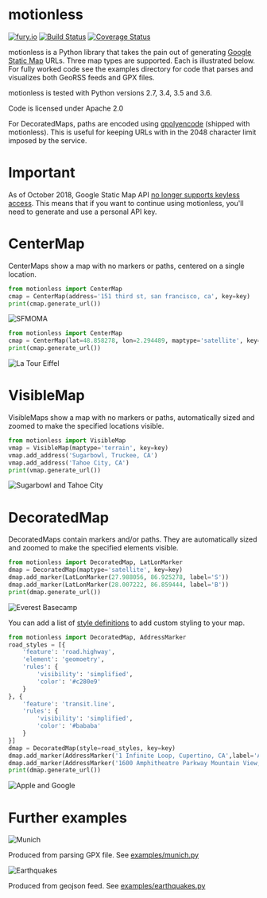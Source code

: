 motionless
==========

[![fury.io](https://badge.fury.io/py/motionless.svg)](https://pypi.python.org/pypi/motionless/)
[![Build Status](https://travis-ci.org/ryancox/motionless.svg)](https://travis-ci.org/ryancox/motionless)
[![Coverage Status](https://coveralls.io/repos/ryancox/motionless/badge.svg?branch=master&service=github)](https://coveralls.io/github/ryancox/motionless?branch=master)


motionless is a Python library that takes the pain out of generating [Google Static Map](http://code.google.com/apis/maps/documentation/staticmaps/) URLs. Three map types are supported. Each is illustrated below. For fully worked code see the examples directory for code that parses and visualizes both GeoRSS feeds and GPX files.

motionless is tested with Python versions 2.7, 3.4, 3.5 and 3.6.

Code is licensed under Apache 2.0

For DecoratedMaps, paths are encoded using [gpolyencode](http://code.google.com/p/py-gpolyencode/) (shipped with motionless). This is useful for keeping URLs with in the 2048 character limit imposed by the service.


Important
=========

As of October 2018, Google Static Map API [no longer supports keyless access](https://developers.google.com/maps/documentation/maps-static/usage-and-billing).
This means that if you want to continue using motionless, you'll need to
generate and use a personal API key.


CenterMap
=========

CenterMaps show a map with no markers or paths, centered on a single location.

```python
from motionless import CenterMap
cmap = CenterMap(address='151 third st, san francisco, ca', key=key)
print(cmap.generate_url())
```

![SFMOMA](https://maps.googleapis.com/maps/api/staticmap?key=AIzaSyDbi2XnJqCdPRTTa2-wYUGp6Vsz9L63iYU&maptype=roadmap&format=png&scale=1&center=151%20third%20st%2C%20san%20francisco%2C%20ca&zoom=17&size=400x400&sensor=false&language=en)

```python
from motionless import CenterMap
cmap = CenterMap(lat=48.858278, lon=2.294489, maptype='satellite', key=key)
print(cmap.generate_url())
```

![La Tour Eiffel](https://maps.googleapis.com/maps/api/staticmap?key=AIzaSyDbi2XnJqCdPRTTa2-wYUGp6Vsz9L63iYU&maptype=satellite&format=png&scale=1&center=48.858278%2C2.294489&zoom=17&size=400x400&sensor=false&language=en)

VisibleMap
==========

VisibleMaps show a map with no markers or paths, automatically sized and zoomed to make the specified locations visible.

```python
from motionless import VisibleMap
vmap = VisibleMap(maptype='terrain', key=key)
vmap.add_address('Sugarbowl, Truckee, CA')
vmap.add_address('Tahoe City, CA')
print(vmap.generate_url())
```

![Sugarbowl and Tahoe City](http://maps.google.com/maps/api/staticmap?key=AIzaSyDbi2XnJqCdPRTTa2-wYUGp6Vsz9L63iYU&maptype=terrain&format=png&scale=1&size=400x400&sensor=false&visible=Sugarbowl%2C%20Truckee%2C%20CA|Tahoe%20City%2C%20CA&language=en)

DecoratedMap
============

DecoratedMaps contain markers and/or paths. They are automatically sized and
zoomed to make the specified elements visible.

```python
from motionless import DecoratedMap, LatLonMarker
dmap = DecoratedMap(maptype='satellite', key=key)
dmap.add_marker(LatLonMarker(27.988056, 86.925278, label='S'))
dmap.add_marker(LatLonMarker(28.007222, 86.859444, label='B'))
print(dmap.generate_url())
```

![Everest Basecamp](https://maps.google.com/maps/api/staticmap?key=AIzaSyDbi2XnJqCdPRTTa2-wYUGp6Vsz9L63iYU&maptype=satellite&format=png&scale=1&size=400x400&sensor=false&language=en&markers=|label:B|28.007222,86.859444&markers=|label:S|27.988056,86.925278)

You can add a list of [style definitions](https://developers.google.com/maps/documentation/static-maps/intro#StyledMaps)
to add custom styling to your map.

```python
from motionless import DecoratedMap, AddressMarker
road_styles = [{
    'feature': 'road.highway',
    'element': 'geomoetry',
    'rules': {
        'visibility': 'simplified',
        'color': '#c280e9'
    }
}, {
    'feature': 'transit.line',
    'rules': {
        'visibility': 'simplified',
        'color': '#bababa'
    }
}]
dmap = DecoratedMap(style=road_styles, key=key)
dmap.add_marker(AddressMarker('1 Infinite Loop, Cupertino, CA',label='A'))
dmap.add_marker(AddressMarker('1600 Amphitheatre Parkway Mountain View, CA',label='G'))
print(dmap.generate_url())
```

![Apple and Google](http://maps.google.com/maps/api/staticmap?key=AIzaSyDbi2XnJqCdPRTTa2-wYUGp6Vsz9L63iYU&maptype=roadmap&format=png&scale=1&size=400x400&sensor=false&language=en&markers=|label:G|1600%20Amphitheatre%20Parkway%20Mountain%20View%2C%20CA&markers=|label:A|1%20Infinite%20Loop%2C%20Cupertino%2C%20CA&style=feature:road.highway|element:geomoetry|visibility:simplified|color:0xc280e9|&style=feature:transit.line|element:all|visibility:simplified|color:0xbababa|)


Further examples
================


![Munich](http://maps.google.com/maps/api/staticmap?key=AIzaSyDbi2XnJqCdPRTTa2-wYUGp6Vsz9L63iYU&maptype=roadmap&format=png&scale=1&size=640x640&sensor=false&language=en&markers=|color:red|label:E|48.351883,11.791474&markers=|color:green|label:S|48.167051,11.565088&path=color:blue|weight:8|enc:as%7EdHwxqeAc%40VPL_%40M%7DCOuBBgGn%40qDX%7BFmAoHyBcGaDeCwC%7BDwAeBwHaCcNK_AKcBD%7BBC_FEcAnCasA%7EDcOXNp%40Et%40DXCf%40IRSR%5DL%5DJgABe%40%3Fi%40QwAa%40mAy%40_AcN%7DKmHoGmGiGwHiKmEmLwBsK%7DByO%7BC%7DK_FoK_HsI_JoGgJcEeJsD%7BUaJge%40aRko%40oWiQ_Hym%40qVuf%40yRc%5C_Ncp%40gW%7D%7B%40w%5Dqd%40%7BPwP_CgPHyQnC%7Bz%40dSwo%40%60PwSjHek%40jVm%5BpN_k%40vX_HjDiK%60FuLnGiIlDoGjDcJhCkGm%40cIaEeFeGyEkLqIqTmIcUsJyVkFyQyFkUcJmc%40aHwd%40sEsd%40sDkj%40qA_e%40Ye%60%40Kad%40_Amf%40cC_%5CgDwTiHaX_KeU%7DKmPmOiQkNuRgJoRiGiRgJySuBwKYsJv%40mWa%40oUiCkv%40mAq%60%40aAqX%7D%40eZo%40%7B%5Dg%40mZHiFRmBNu%40Nq%40l%40%7BAVm%40rA%7BB%60AaAb%40WrBq%40xJyBx%40%5Bn%40i%40%7C%40yAN%5Df%40mBNoA%3FmCm%40aPI%7DRc%40cPq%40qS%5DiA%3Fq%40COGMGIM%3FOJENq%40TmHTgDNW%5CA%7D%40KsA_%40a%40c%40B)

Produced from parsing GPX file. See [examples/munich.py](http://github.com/ryancox/motionless/blob/master/examples/munich.py)

![Earthquakes](http://maps.google.com/maps/api/staticmap?key=AIzaSyDbi2XnJqCdPRTTa2-wYUGp6Vsz9L63iYU&maptype=roadmap&format=png&scale=1&size=640x440&sensor=false&language=en&markers=|size:small|color:yellow|-37.3966,179.2975|18.1886,-68.0525|40.7350006,-121.5250015|59.6106,-152.614|23.1201,92.7926|36.3268,-97.5206|19.0485,-67.8165|61.527,-140.6969|22.8923,94.5887|58.4735,-142.7151|38.7783318,-122.7251663|18.5077,-66.8375|7.0757,92.4647|22.2016,143.8421|16.1949,-61.5038|-4.655,152.8474|36.8669,141.4995|43.5941,11.0652|56.7258,-158.2067|-15.6005,-175.2807|37.1526,-97.8354|19.2084,-64.5278|-4.8954,-81.2859|58.9019,-154.4725|39.0330009,-122.591835|7.8674,137.2171|18.9843,-65.3223|17.8446,-65.6494|36.6558,58.6261|-16.7046,-173.882|61.4964,-151.3278|-6.629,154.8844&markers=|size:small|color:orange|-15.6259,-174.9113)

Produced from geojson feed. See [examples/earthquakes.py](http://github.com/ryancox/motionless/blob/master/examples/earthquakes.py)
